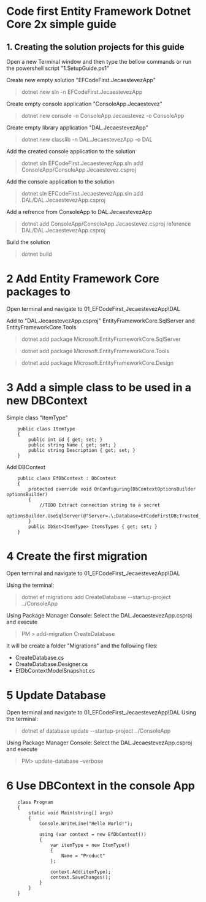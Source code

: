 # Code first Entity Framework Dotnet Core 2x simple guide

## 1. Creating the solution projects for this guide
 Open a new Terminal window and then type the bellow commands or run the powershell script "1.SetupGuide.ps1" 

Create new empty solution "EFCodeFirst.JecaestevezApp"
 > dotnet new sln -n EFCodeFirst.JecaestevezApp

Create empty console application "ConsoleApp.Jecaestevez"
 > dotnet new console -n ConsoleApp.Jecaestevez -o ConsoleApp

Create empty library application "DAL.JecaestevezApp"
 > dotnet new classlib -n DAL.JecaestevezApp -o DAL

 Add the created console application to the solution
  > dotnet sln EFCodeFirst.JecaestevezApp.sln add ConsoleApp/ConsoleApp.Jecaestevez.csproj  

Add the console application to the solution
  > dotnet sln EFCodeFirst.JecaestevezApp.sln add DAL/DAL.JecaestevezApp.csproj  

Add a refrence from ConsoleApp to DAL.JecaestevezApp
  >dotnet add ConsoleApp/ConsoleApp.Jecaestevez.csproj reference DAL/DAL.JecaestevezApp.csproj

Build the solution
 > dotnet build

# 2 Add Entity Framework Core packages to 
Open terminal and navigate to 01_EFCodeFirst_JecaestevezApp\DAL

Add to "DAL.JecaestevezApp.csproj"  EntityFrameworkCore.SqlServer and EntityFrameworkCore.Tools

> dotnet add package Microsoft.EntityFrameworkCore.SqlServer

> dotnet add package Microsoft.EntityFrameworkCore.Tools 

> dotnet add package Microsoft.EntityFrameworkCore.Design 

# 3 Add a simple class to be used in a new  DBContext
Simple class "ItemType"
```
    public class ItemType
    {
        public int id { get; set; }
        public string Name { get; set; }
        public string Description { get; set; }
    }
```
Add DBContext
```
    public class EfDbContext : DbContext
    {
        protected override void OnConfiguring(DbContextOptionsBuilder optionsBuilder)
        {
            //TODO Extract connection string to a secret
            optionsBuilder.UseSqlServer(@"Server=.\;Database=EFCodeFirstDB;Trusted_Connection=True;MultipleActiveResultSets=true");
        }
        public DbSet<ItemType> ItemsTypes { get; set; }
    }
```
# 4 Create the first migration
Open terminal and navigate to 01_EFCodeFirst_JecaestevezApp\DAL

Using the terminal:
> dotnet ef  migrations add CreateDatabase --startup-project ../ConsoleApp

Using Package Manager Console:
Select the DAL.JecaestevezApp.csproj and execute 
> PM > add-migration CreateDatabase

It will be create a folder "Migrations" and the following files:
* CreateDatabase.cs
* CreateDatabase.Designer.cs
* EfDbContextModelSnapshot.cs

# 5 Update Database
Open terminal and navigate to 01_EFCodeFirst_JecaestevezApp\DAL
Using the terminal:
> dotnet ef database update --startup-project ../ConsoleApp

Using Package Manager Console:
Select the DAL.JecaestevezApp.csproj and execute 
> PM> update-database –verbose

# 6 Use DBContext in the console App
```
    class Program
    {
        static void Main(string[] args)
        {
            Console.WriteLine("Hello World!");

            using (var context = new EfDbContext())
            {
                var itemType = new ItemType()
                {
                    Name = "Product"
                };

                context.Add(itemType);
                context.SaveChanges();
            }
        }
    }
```
